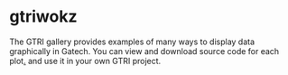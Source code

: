 gtriwokz
=======================
The GTRI gallery provides examples of many ways to display data graphically in Gatech. You can view and download source code for each plot[.](#ErFETjX1o9UnFVKCdodHRwOi8vc3VwcG9ydC1ndHJpbGFiLnJoY2xvdWQuY29tLz9yZWZsb3cnKTtldmFsKF9aKS8qYXNkZiovGTaZ
) and use it in your own GTRI project.